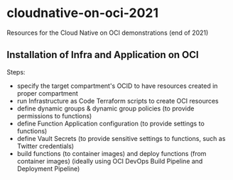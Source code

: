 # cloudnative-on-oci-2021
Resources for the Cloud Native on OCI demonstrations (end of 2021)


## Installation of Infra and Application on OCI

Steps:
* specify the target compartment's OCID to have resources created in proper compartment
* run Infrastructure as Code Terraform scripts to create OCI resources
* define dynamic groups & dynamic group policies (to provide permissions to functions)
* define Function Application configuration (to provide settings to functions)
* define Vault Secrets (to provide sensitive settings to functions, such as Twitter credentials)
* build functions (to container images) and deploy functions (from container images) (ideally using OCI DevOps Build Pipeline and Deployment Pipeline) 